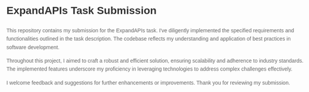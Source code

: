 <!DOCTYPE html>
<html lang="en">
<head>
  <meta charset="UTF-8">
  <title>ExpandAPIs Task Submission</title>
  <style>
    body {
      font-family: Arial, sans-serif;
      line-height: 1.6;
      margin: 20px;
      max-width: 800px;
    }
    h1 {
      color: #333;
    }
    p {
      color: #666;
    }
  </style>
</head>
<body>
  <h1>ExpandAPIs Task Submission</h1>
  <p>
    This repository contains my submission for the ExpandAPIs task. I've diligently 
    implemented the specified requirements and functionalities outlined in the task 
    description. The codebase reflects my understanding and application of best 
    practices in software development.
  </p>
  <p>
    Throughout this project, I aimed to craft a robust and efficient solution, ensuring 
    scalability and adherence to industry standards. The implemented features underscore my 
    proficiency in leveraging technologies to address complex challenges effectively.
  </p>
  <p>
    I welcome feedback and suggestions for further enhancements or improvements. 
    Thank you for reviewing my submission.
  </p>
</body>
</html>
